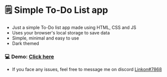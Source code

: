 # 🗒 Simple To-Do List app
- Just a simple To-Do list app made using HTML, CSS and JS
- Uses your browser's local storage to save data
- Simple, minimal and easy to use 
- Dark themed

### 💻 Demo: [Click here](https://korte-hobe-talika.netlify.app)
- If you face any issues, feel free to message me on discord [Linkon#7868](https://discord.com/users/871617315945472030)

